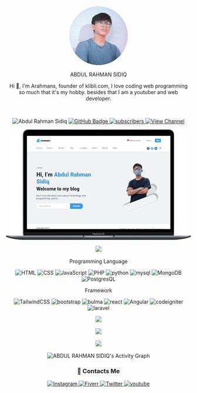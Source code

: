 
<br/>
    <p align="center">
        <img src="./arahmans.jpeg" alt="arahmans" height="160" style="border-radius: 50%;">
    </p>
    <p align="center"><font color="#0095b6"></font>ABDUL RAHMAN SIDIQ</font></p>
    <p align="center">
        Hi 👋, I'm Arahmans, founder of klibli.com, I love coding web programming so much that it's my hobby. besides that I am a youtuber and web developer.
    </p>
    <br/>
    <p align="center">
        <img src="https://komarev.com/ghpvc/?username=arahmanexcota&label=Profile%20views&color=0e75b6&style=flat" alt="Abdul Rahman Sidiq" />
        <a href="https://github.com/arahmanexcota?tab=followers">
          <img src="https://img.shields.io/github/followers/arahmanexcota?style=social" alt="GitHub Badge">
          <img src="https://img.shields.io/youtube/channel/subscribers/UCpb6AV09eSZFbvvN_arcVRg?style=social" alt="subscribers">
          <img src="https://img.shields.io/youtube/channel/views/UCpb6AV09eSZFbvvN_arcVRg?style=social" alt="View Channel">
        </a>
    </p>

<p align="center">
    <img src="./mywebsite.png" alt="my website" height="300">
</p>

<p align="center"><img height="190em" src="https://github-readme-stats-eight-theta.vercel.app/api/top-langs/?username=arahmanexcota&layout=compact&langs_count=8&theme=react"/></p>

<p align="center">
  Programming Language
</p>
<p align="center">
        
<img src="https://img.shields.io/badge/-html-gray?style=for-the-badge&logo=html5" alt="HTML"/>

<img src="https://img.shields.io/badge/-css-gray?style=for-the-badge&logo=css3" alt="CSS"/>

<img src="https://img.shields.io/badge/-JavaScript-gray?style=for-the-badge&logo=javascript" alt="JavaScript"/>

<img src="https://img.shields.io/badge/-php-gray?style=for-the-badge&logo=php" alt="PHP"/>

<img src="https://img.shields.io/badge/-python-gray?style=for-the-badge&logo=python" alt="python"/>

<img src="https://img.shields.io/badge/-mysql-gray?style=for-the-badge&logo=mysql" alt="mysql"/>

<img src="https://img.shields.io/badge/-MongoDB-gray?style=for-the-badge&logo=mongodb" alt="MongoDB"/>

<img src="https://img.shields.io/badge/-PostgresQL-gray?style=for-the-badge&logo=postgresql" alt="PostgresQL"/>
        
</p>

<p align="center">
  Framework
</p>

<p align="center">
    <img src="https://img.shields.io/badge/-TailwindCSS-gray?style=for-the-badge&logo=tailwindcss" alt="TailwindCSS"/>
    <img src="https://img.shields.io/badge/-bootstrap-gray?style=for-the-badge&logo=bootstrap" alt="bootstrap"/>
    <img src="https://img.shields.io/badge/-bulma-gray?style=for-the-badge&logo=bulma" alt="bulma"/>
    <img src="https://img.shields.io/badge/-react-gray?style=for-the-badge&logo=react" alt="react"/>
    <img src="https://img.shields.io/badge/-Angular-gray?style=for-the-badge&logo=Angular" alt="Angular"/>
    <img src="https://img.shields.io/badge/-codeigniter-gray?style=for-the-badge&logo=codeigniter" alt="codeigniter"/>
    <img src="https://img.shields.io/badge/-laravel-gray?style=for-the-badge&logo=laravel" alt="laravel"/>
</p>

<a href="https://rifqirosyidi.github.io">
    <p align="center">
        <img src="https://github-profile-trophy.vercel.app/?username=arahmanexcota&column=7&theme=onedark"/>
    </p>
</a>

<p align="center"><img height="180em" src="https://github-readme-stats.vercel.app/api?username=arahmanexcota&show_icons=true&theme=react&include_all_commits=true&count_private=true"/></p>
<p align="center"><img height="190em" src="https://github-readme-streak-stats.herokuapp.com/?user=arahmanexcota&theme=react"></p>
<p align="center"><img alt="ABDUL RAHMAN SIDIQ's Activity Graph" src="https://activity-graph.herokuapp.com/graph?username=arahmanexcota&bg_color=0D1117&color=5BCDEC&line=5BCDEC&point=FFFFFF&hide_border=true" /></p>
    
### <p align="center">📱 Contacts Me</p>
<p align="center">
    <a href="https://www.instagram.com/arahmans_/" target="_blank">
        <img src="https://img.shields.io/badge/instagram-arahmans_-blueviolet?style=for-the-badge&logo=instagram" alt="Instagram"/>
    </a>
    <a href="https://www.fiverr.com/arahmans" target="_blank">
        <img src="https://img.shields.io/badge/fiverr-arahmans-success?style=for-the-badge&logo=fiverr" alt="Fiverr"/>
    </a>
    <a href="https://twitter.com/ARAHMANS_" target="_blank">
        <img src="https://img.shields.io/badge/Twitter-ARAHMANS_-lightblue?style=for-the-badge&logo=twitter" alt="Twitter"/>
    </a>
    <a href="https://youtube.com/channel/UCpb6AV09eSZFbvvN_arcVRg" target="_blank">
        <img src="https://img.shields.io/badge/youtube-Abdul Rahman Sidiq-lightblue?style=for-the-badge&logo=youtube" alt="youtube"/>
    </a>
</p>

